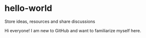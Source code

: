 # hello-world
Store ideas, resources and share discussions

Hi everyone!
I am new to GitHub and want to familiarize myself here.
